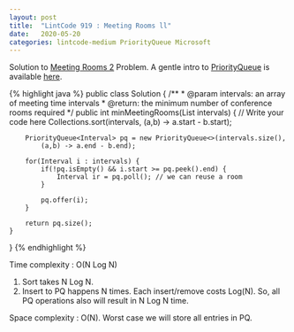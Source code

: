 ```yaml
---
layout: post
title:  "LintCode 919 : Meeting Rooms ll"
date:   2020-05-20
categories: lintcode-medium PriorityQueue Microsoft
---
```


Solution to [Meeting Rooms 2][leetcode] Problem. A gentle intro to [PriorityQueue][pq] is available [here][pq].


{% highlight java %}
public class Solution {
    /**
     * @param intervals: an array of meeting time intervals
     * @return: the minimum number of conference rooms required
     */
    public int minMeetingRooms(List<Interval> intervals) {
        // Write your code here
        Collections.sort(intervals, (a,b) -> a.start - b.start);
        
        PriorityQueue<Interval> pq = new PriorityQueue<>(intervals.size(), 
            (a,b) -> a.end - b.end);
        
        for(Interval i : intervals) {
            if(!pq.isEmpty() && i.start >= pq.peek().end) {
                Interval ir = pq.poll(); // we can reuse a room
            }
            
            pq.offer(i);
        }
        
        return pq.size();
    }
}
{% endhighlight %}

Time complexity : O(N Log N)
1. Sort takes N Log N.
2. Insert to PQ happens N times. Each insert/remove costs Log(N). So, all PQ operations also will result in N Log N time.

Space complexity : O(N). Worst case we will store all entries in PQ.

[leetcode]: https://www.lintcode.com/problem/meeting-rooms-ii/description
[pq]: https://www.educative.io/edpresso/min-heap-vs-max-heap
